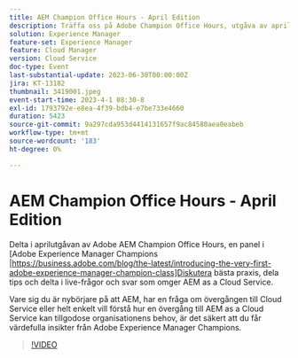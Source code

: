 ```yaml
---
title: AEM Champion Office Hours - April Edition
description: Träffa oss på Adobe Champion Office Hours, utgåva av april, där en panel på Adobe Experience Manager Champions diskuterar bästa praxis, delar tips och engagerar sig i en live Q&A-omgivande AEM as a Cloud Service. Vare sig du är nybörjare på att AEM, har en fråga om övergången till Cloud Service eller helt enkelt vill förstå hur en övergång till AEM as a Cloud Service kan tillgodose organisationens behov, är det säkert att du får värdefulla insikter från Adobe Experience Manager Champions.
solution: Experience Manager
feature-set: Experience Manager
feature: Cloud Manager
version: Cloud Service
doc-type: Event
last-substantial-update: 2023-06-30T00:00:00Z
jira: KT-13182
thumbnail: 3419001.jpeg
event-start-time: 2023-4-1 08:30-8
exl-id: 1793792e-e8ea-4f39-bdb4-e7be733e4660
duration: 5423
source-git-commit: 9a297cda953d4414131657f9ac84580aea0eabeb
workflow-type: tm+mt
source-wordcount: '183'
ht-degree: 0%

---
```


# AEM Champion Office Hours - April Edition

Delta i aprilutgåvan av Adobe AEM Champion Office Hours, en panel i [Adobe Experience Manager Champions |https://business.adobe.com/blog/the-latest/introducing-the-very-first-adobe-experience-manager-champion-class]Diskutera bästa praxis, dela tips och delta i live-frågor och svar som omger AEM as a Cloud Service.

Vare sig du är nybörjare på att AEM, har en fråga om övergången till Cloud Service eller helt enkelt vill förstå hur en övergång till AEM as a Cloud Service kan tillgodose organisationens behov, är det säkert att du får värdefulla insikter från Adobe Experience Manager Champions.

>[!VIDEO](https://video.tv.adobe.com/v/3419001/?learn=on)
